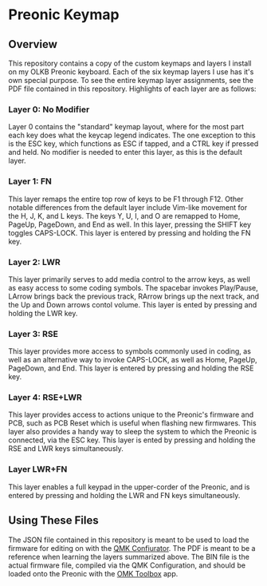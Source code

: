 # Preonic Keymap

## Overview
This repository contains a copy of the custom keymaps and layers I install on my OLKB Preonic keyboard.  Each of the six keymap layers I use has it's own special purpose.  To see the entire keymap layer assignments, see the PDF file contained in this repository.  Highlights of each layer are as follows:

### Layer 0: No Modifier
Layer 0 contains the "standard" keymap layout, where for the most part each key does what the keycap legend indicates.  The one exception to this is the ESC key, which functions as ESC if tapped, and a CTRL key if pressed and held.  No modifier is needed to enter this layer, as this is the default layer.

### Layer 1: FN
This layer remaps the entire top row of keys to be F1 through F12.  Other notable differences from the default layer include Vim-like movement for the H, J, K,  and L keys.  The keys Y, U, I, and O are remapped to Home, PageUp, PageDown, and End as well.  In this layer, pressing the SHIFT key toggles CAPS-LOCK.  This layer is entered by pressing and holding the FN key.

### Layer 2: LWR
This layer primarily serves to add media control to the arrow keys, as well as easy access to some coding symbols.  The spacebar invokes Play/Pause, LArrow brings back the previous track, RArrow brings up the next track, and the Up and Down arrows contol volume.  This layer is ented by pressing and holding the LWR key.

### Layer 3: RSE
This layer provides more access to symbols commonly used in coding, as well as an alternative way to invoke CAPS-LOCK, as well as Home, PageUp, PageDown, and End.  This layer is entered by pressing and holding the RSE key.

### Layer 4: RSE+LWR
This layer provides access to actions unique to the Preonic's firmware and PCB, such as PCB Reset which is useful when flashing new firmwares.  This layer also provides a handy way to sleep the system to which the Preonic is connected, via the ESC key.  This layer is ented by pressing and holding the RSE and LWR keys simultaneously.  

### Layer LWR+FN
This layer enables a full keypad in the upper-corder of the Preonic, and is entered by pressing and holding the LWR and FN keys simultaneously.

## Using These Files
The JSON file contained in this repository is meant to be used to load the firmware for editing on with the [QMK Confiurator](https://config.qmk.fm/).  The PDF is meant to be a reference when learning the layers summarized above.  The BIN file is the actual firmware file, compiled via the QMK Configuration, and should be loaded onto the Preonic with the [OMK Toolbox](https://beta.docs.qmk.fm/tutorial/newbs_flashing) app.
